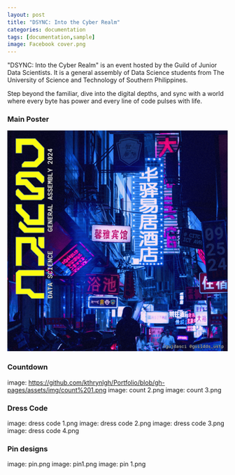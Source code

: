 ```yaml
---
layout: post
title: "DSYNC: Into the Cyber Realm"
categories: documentation
tags: [documentation,sample]
image: Facebook cover.png
---
```


"DSYNC: Into the Cyber Realm" is an event hosted by the Guild of Junior Data Scientists. It is a general assembly of Data Science students from The University of Science and Technology of Southern Philippines.

Step beyond the familiar, dive into the digital depths, and sync with a world where every byte has power and every line of code pulses with life. 


### Main Poster
![alt text](https://github.com/kthrynlgh/Portfolio/blob/gh-pages/assets/img/poster.png "DSYNC Main Poster")

### Countdown

image: https://github.com/kthrynlgh/Portfolio/blob/gh-pages/assets/img/count%201.png
image: count 2.png
image: count 3.png

### Dress Code

image: dress code 1.png
image: dress code 2.png
image: dress code 3.png
image: dress code 4.png

### Pin designs
image: pin.png
image: pin1.png
image: pin 1.png
